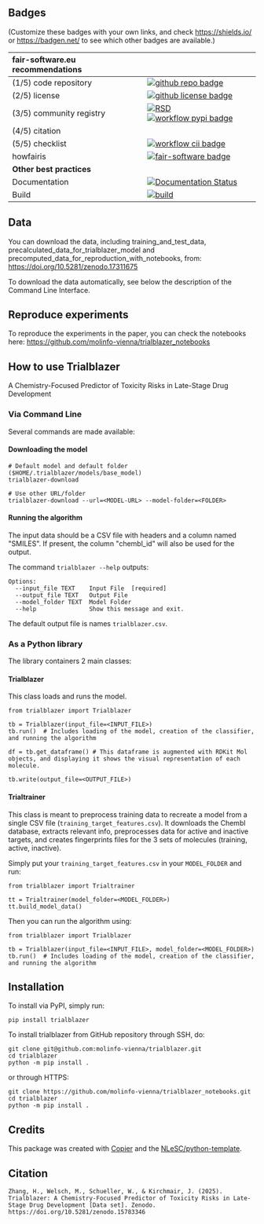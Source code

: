 ## Badges

(Customize these badges with your own links, and check https://shields.io/ or https://badgen.net/ to see which other badges are available.)

| fair-software.eu recommendations | |
| :-- | :--  |
| (1/5) code repository              | [![github repo badge](https://img.shields.io/badge/github-repo-000.svg?logo=github&labelColor=gray&color=blue)](https://github.com/molinfo-vienna/trialblazer) |
| (2/5) license                      | [![github license badge](https://img.shields.io/github/license/molinfo-vienna/trialblazer)](https://github.com/molinfo-vienna/trialblazer) |
| (3/5) community registry           | [![RSD](https://img.shields.io/badge/rsd-trialblazer-00a3e3.svg)](https://www.research-software.nl/software/trialblazer) [![workflow pypi badge](https://img.shields.io/pypi/v/trialblazer.svg?colorB=blue)](https://pypi.python.org/project/trialblazer/) |
| (4/5) citation                     | |
| (5/5) checklist                    | [![workflow cii badge](https://bestpractices.coreinfrastructure.org/projects/<replace-with-created-project-identifier>/badge)](https://bestpractices.coreinfrastructure.org/projects/<replace-with-created-project-identifier>) |
| howfairis                          | [![fair-software badge](https://img.shields.io/badge/fair--software.eu-%E2%97%8F%20%20%E2%97%8F%20%20%E2%97%8F%20%20%E2%97%8F%20%20%E2%97%8B-yellow)](https://fair-software.eu) |
| **Other best practices**           | &nbsp; |
| Documentation                      | [![Documentation Status](https://readthedocs.org/projects/trialblazer/badge/?version=latest)](https://trialblazer.readthedocs.io/en/latest/?badge=latest) || **GitHub Actions**                 | &nbsp; |
| Build                              | [![build](https://github.com/molinfo-vienna/trialblazer/actions/workflows/build.yml/badge.svg)](https://github.com/molinfo-vienna/trialblazer/actions/workflows/build.yml) |

## Data

You can download the data, including training_and_test_data, precalculated_data_for_trialblazer_model and precomputed_data_for_reproduction_with_notebooks, from: https://doi.org/10.5281/zenodo.17311675

To download the data automatically, see below the description of the Command Line Interface.

## Reproduce experiments

To reproduce the experiments in the paper, you can check the notebooks here: 
https://github.com/molinfo-vienna/trialblazer_notebooks

## How to use Trialblazer

A Chemistry-Focused Predictor of Toxicity Risks in Late-Stage Drug Development

### Via Command Line

Several commands are made available:


#### Downloading the model
```
# Default model and default folder ($HOME/.trialblazer/models/base_model)
trialblazer-download

# Use other URL/folder
trialblazer-download --url=<MODEL-URL> --model-folder=<FOLDER>
```

#### Running the algorithm

The input data should be a CSV file with headers and a column named "SMILES". If present, the column "chembl_id" will also be used for the output.

The command `trialblazer --help` outputs:

```
Options:
  --input_file TEXT    Input File  [required]
  --output_file TEXT   Output File
  --model_folder TEXT  Model Folder
  --help               Show this message and exit.
```

The default output file is names `trialblazer.csv`.

### As a Python library

The library containers 2 main classes:

#### Trialblazer

This class loads and runs the model.

```
from trialblazer import Trialblazer

tb = Trialblazer(input_file=<INPUT_FILE>)
tb.run()  # Includes loading of the model, creation of the classifier, and running the algorithm

df = tb.get_dataframe() # This dataframe is augmented with RDKit Mol objects, and displaying it shows the visual representation of each molecule.

tb.write(output_file=<OUTPUT_FILE>)
```
#### Trialtrainer

This class is meant to preprocess training data to recreate a model from a single CSV file (`training_target_features.csv`). It downloads the Chembl database, extracts relevant info, preprocesses data for active and inactive targets, and creates fingerprints files for the 3 sets of molecules (training, active, inactive).

Simply put your `training_target_features.csv` in your `MODEL_FOLDER` and run:

```
from trialblazer import Trialtrainer

tt = Trialtrainer(model_folder=<MODEL_FOLDER>)
tt.build_model_data()

```

Then you can run the algorithm using:

```
from trialblazer import Trialblazer

tb = Trialblazer(input_file=<INPUT_FILE>, model_folder=<MODEL_FOLDER>)
tb.run()  # Includes loading of the model, creation of the classifier, and running the algorithm

```
## Installation

To install via PyPI, simply run:
```
pip install trialblazer
```

To install trialblazer from GitHub repository through SSH, do:
```console
git clone git@github.com:molinfo-vienna/trialblazer.git
cd trialblazer
python -m pip install .
```
or through HTTPS:
```console
git clone https://github.com/molinfo-vienna/trialblazer_notebooks.git
cd trialblazer
python -m pip install .
```


## Credits

This package was created with [Copier](https://github.com/copier-org/copier) and the [NLeSC/python-template](https://github.com/NLeSC/python-template).


## Citation

```
Zhang, H., Welsch, M., Schueller, W., & Kirchmair, J. (2025). Trialblazer: A Chemistry-Focused Predictor of Toxicity Risks in Late-Stage Drug Development [Data set]. Zenodo. https://doi.org/10.5281/zenodo.15783346
```
